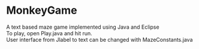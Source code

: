 # MonkeyGame
A text based maze game implemented using Java and Eclipse<br>
To play, open Play.java and hit run. <br>
User interface from Jlabel to text can be changed with MazeConstants.java<br>
